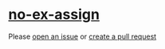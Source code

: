 [no-ex-assign](https://eslint.org/docs/rules/no-ex-assign)
==========================================================
Please [open an issue](https://github.com/professional-js/eslint-config/issues/new)
or [create a pull request](https://github.com/professional-js/eslint-config/edit/main/src/rules-configurations/eslint/no-ex-assign.md)
